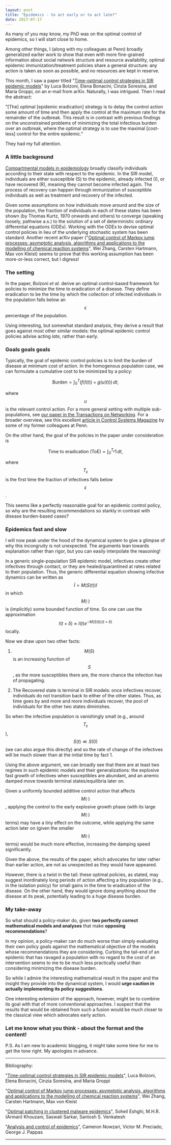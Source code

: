 ```yaml
---
layout: post
title: "Epidemics - to act early or to act late?"
date: 2017-07-17
---
```

As many of you may know, my PhD was on the optimal control of epidemics, so I will start close to home.

Among other things, I (along with my colleagues at Penn) broadly generalized earlier work to show that even with more fine-grained information about social network structure and resource availability, optimal epidemic immunization/treatment policies share a general structure: any action is taken as soon as possible, and no resources are kept in reserve.

This month, I saw a paper titled "[Time-optimal control strategies in SIR epidemic models](https://arxiv.org/abs/1706.04447
)" by Luca Bolzoni, Elena Bonacini, Cinzia Soresina, and Maria Groppi, on an e-mail from arXiv. Naturally, I was intrigued. Then I read the abstract:

"[The] optimal [epidemic eradication] strategy is to delay the control action some amount of time and then apply the control at the maximum rate for the remainder of the outbreak. This result is in contrast with previous findings on the unconstrained problems of minimizing the total infectious burden over an outbreak, where the optimal strategy is to use the maximal [cost-less] control for the entire epidemic."

They had my full attention.

### A little background

[Compartmental models in epidemiology](https://en.wikipedia.org/wiki/Compartmental_models_in_epidemiology) broadly classify individuals according to their state with respect to the epidemic. In the SIR model, individuals are either susceptible (S) to the epidemic, already infected (I), or have recovered (R), meaning they cannot become infected again. The process of recovery can happen through immunization of susceptible individuals as well as treatment and recovery of the infected.

Given some assumptions on how individuals move around and the size of the population, the fraction of individuals in each of these states has been shown (by Thomas Kurtz, 1970 onwards and others) to converge (speaking loosely, pathwise a.s.) to the solution of a set of deterministic ordinary differential equations (ODEs). Working with the ODEs to devise optimal control policies in lieu of the underlying stochastic system has been standard. Another recent arXiv paper ("[Optimal control of Markov jump processes: asymptotic analysis, algorithms and applications to the modelling of chemical reaction systems](https://arxiv.org/abs/1512.00216)", Wei Zhang, Carsten Hartmann, Max von Kleist) seems to prove that this working assumption has been more-or-less correct, but I digress!

### The setting

In the paper, Bolzoni *et al.* derive an optimal control-based framework for policies to minimize the time to eradication of a disease. They define eradication to be the time by which the collection of infected individuals in the population falls below an $$\epsilon$$ percentage of the population.

Using interesting, but somewhat standard analysis, they derive a result that goes against most other similar models: the optimal epidemic control policies advise acting *late*, rather than early.

### Goals goals goals

Typically, the goal of epidemic control policies is to limit the burden of disease at minimum cost of action. In the homogenous population case, we can formulate a cumulative cost to be minimized by a policy:

$$\text{Burden}=\int_0^T \big(f(I(t)) + g(u(t)) \big)\,dt,$$

where $$u$$ is the relevant control action. For a more general setting with multiple sub-populations, see [our paper in the Transactions on Networking](http://ieeexplore.ieee.org/abstract/document/6966800/?reload=true). For a broader overview, see this excellent [article in Control Systems Magazine](http://www.georgejpappas.org/papers/07393962.pdf) by some of my former colleagues at Penn.

On the other hand, the goal of the policies in the paper under consideration is

$$\text{Time to eradication (ToE)}=\int_0^{T_\epsilon} 1\,dt,$$

where $$T_\epsilon$$ is the first time the fraction of infectives falls below $$\epsilon$$.

This seems like a perfectly reasonable goal for an epidemic control policy, so why are the resulting recommendations so starkly in contrast with disease burden-based cases?

### Epidemics fast and slow

I will now peak under the hood of the dynamical system to give a glimpse of why this incongruity is not unexpected. The arguments lean towards explanation rather than rigor, but you can easily interpolate the reasoning!

In a generic single-population SIR epidemic model, infectives create other infectives through contact, or they are healed/quarantined at rates related to their population. Thus, the generic differential equation showing infective dynamics can be written as $$\dot{I} = M(S(t)) I$$ in which $$M(\cdot)$$ is (implicitly) some bounded function of time. So one can use the approximation $$I(t+\delta)\approx I(t) e^{-M(S(t)) (t+\delta)}$$ locally.

Now we draw upon two other facts:
1. $$M(S)$$ is an increasing function of $$S$$, as the more susceptibles there are, the more chance the infection has of propagating.

2. The Recovered state is terminal in SIR models: once infectives recover, individuals do not transition back to either of the other states. Thus, as time goes by and more and more individuals recover, the pool of individuals for the other two states diminishes.

So when the infective population is vanishingly small (e.g., around $$T_\epsilon$$), $$S(t)\ll S(0)$$ (we can also argue this directly) and so the rate of change of the infectives will be much slower than at the initial time by fact 1.

Using the above argument, we can broadly see that there are at least two regimes in such epidemic models and their generalizations: the explosive fast growth of infectives when susceptibles are abundant, and an anemic damped move towards terminal states/equilibria later on.

Given a uniformly bounded additive control action that affects $$M(\cdot)$$, applying the control to the early explosive growth phase (with its large $$M(\cdot)$$ terms) may have a tiny effect on the outcome, while applying the same action later on (given the smaller $$M(\cdot)$$ terms) would be much more effective, increasing the damping speed significantly.

Given the above, the results of the paper, which advocates for later rather than earlier action, are not as unexpected as they would have appeared.

However, there is a twist in the tail: these optimal policies, as stated, may suggest inordinately long periods of action affecting a tiny population (e.g., in the isolation policy) for small gains in the time to eradication of the disease. On the other hand, they would ignore doing anything about the disease at its peak, potentially leading to a huge disease burden.

### My take-away
So what should a policy-maker do, given **two perfectly correct mathematical models and analyses** that make **opposing recommendations**?

In my opinion, a policy-maker can do much worse than simply evaluating their own policy goals against the mathematical objective of the models whose recommendations they are considering. Curbing the tail-end of an epidemic that has ravaged a population with no regard to the cost of an intervention seems to me to be much less practically useful than considering minimizing the disease burden.

So while I admire the interesting mathematical result in the paper and the insight they provide into the dynamical system, I would **urge caution in actually implementing its policy suggestions**.

One interesting extension of the approach, however, might be to combine its goal with that of more conventional approaches. I suspect that the results that would be obtained from such a fusion would be much closer to the classical view which advocates early action.

### Let me know what you think - about the format and the content!

P.S. As I am new to academic blogging, it might take some time for me to get the tone right. My apologies in advance.

-----------
Bibliography:

"[Time-optimal control strategies in SIR epidemic models](https://arxiv.org/abs/1706.04447)", Luca Bolzoni, Elena Bonacini, Cinzia Soresina, and Maria Groppi

"[Optimal control of Markov jump processes: asymptotic analysis, algorithms and applications to the modelling of chemical reaction systems](https://arxiv.org/abs/1512.00216)", Wei Zhang, Carsten Hartmann, Max von Kleist

"[Optimal patching in clustered malware epidemics](http://ieeexplore.ieee.org/abstract/document/6966800/?reload=true)", Soheil Eshghi, M.H.R. (Arman) Khouzani, Saswati Sarkar, Santosh S. Venkatesh

"[Analysis and control of epidemics](http://www.georgejpappas.org/papers/07393962.pdf)", Cameron Nowzari, Victor M. Preciado, George J. Pappas

-----------
